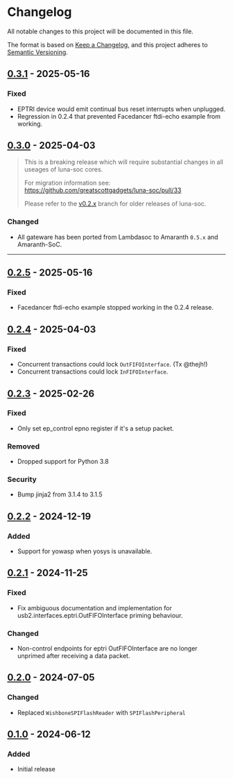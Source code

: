 # Changelog

All notable changes to this project will be documented in this file.

The format is based on [Keep a Changelog](https://keepachangelog.com/en/1.1.0/),
and this project adheres to [Semantic Versioning](https://semver.org/spec/v2.0.0.html).

<!--
## [Unreleased]
-->

## [0.3.1] - 2025-05-16
### Fixed
* EPTRI device would emit continual bus reset interrupts when unplugged.
* Regression in 0.2.4 that prevented Facedancer ftdi-echo example from working.


## [0.3.0] - 2025-04-03
> This is a breaking release which will require substantial changes in all useages of luna-soc cores.
>
> For migration information see: https://github.com/greatscottgadgets/luna-soc/pull/33
>
> Please refer to the [v0.2.x](https://github.com/greatscottgadgets/luna-soc/tree/v0.2.x) branch for older releases of luna-soc.

### Changed
* All gateware has been ported from Lambdasoc to Amaranth `0.5.x` and Amaranth-SoC.

---

## [0.2.5] - 2025-05-16
### Fixed
* Facedancer ftdi-echo example stopped working in the 0.2.4 release.


## [0.2.4] - 2025-04-03
### Fixed
* Concurrent transactions could lock `OutFIFOInterface`. (Tx @thejh!)
* Concurrent transactions could lock `InFIFOInterface`.


## [0.2.3] - 2025-02-26
### Fixed
- Only set ep_control epno register if it's a setup packet.
### Removed
* Dropped support for Python 3.8
### Security
* Bump jinja2 from 3.1.4 to 3.1.5


## [0.2.2] - 2024-12-19
### Added
- Support for yowasp when yosys is unavailable.


## [0.2.1] - 2024-11-25
### Fixed
- Fix ambiguous documentation and implementation for usb2.interfaces.eptri.OutFIFOInterface priming behaviour.
### Changed
- Non-control endpoints for eptri OutFIFOInterface are no longer unprimed after receiving a data packet.


## [0.2.0] - 2024-07-05
### Changed
- Replaced `WishboneSPIFlashReader` with `SPIFlashPeripheral`


## [0.1.0] - 2024-06-12
### Added
- Initial release


[Unreleased]: https://github.com/greatscottgadgets/luna-soc/compare/0.3.1...HEAD
[0.3.1]: https://github.com/greatscottgadgets/luna-soc/compare/0.3.0...0.3.1
[0.3.0]: https://github.com/greatscottgadgets/luna-soc/compare/0.2.5...0.3.0
[0.2.5]: https://github.com/greatscottgadgets/luna-soc/compare/0.2.4...0.2.5
[0.2.4]: https://github.com/greatscottgadgets/luna-soc/compare/0.2.3...0.2.4
[0.2.3]: https://github.com/greatscottgadgets/luna-soc/compare/0.2.2...0.2.3
[0.2.2]: https://github.com/greatscottgadgets/luna-soc/compare/0.2.1...0.2.2
[0.2.1]: https://github.com/greatscottgadgets/luna-soc/compare/0.2.0...0.2.1
[0.2.0]: https://github.com/greatscottgadgets/luna-soc/compare/0.1.0...0.2.0
[0.1.0]: https://github.com/greatscottgadgets/luna-soc/releases/tag/0.1.0
